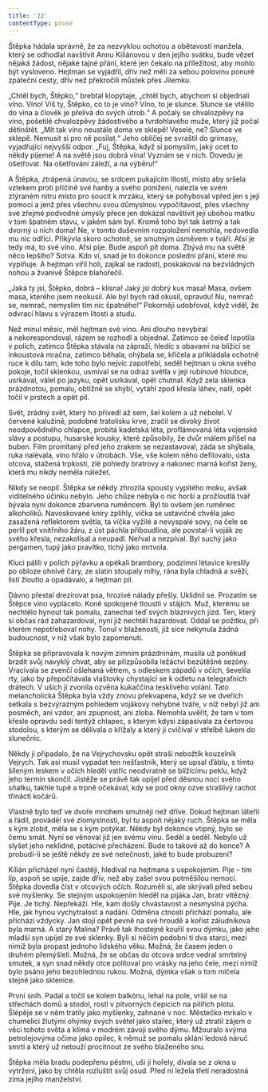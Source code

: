 ```yaml
---
title: '22'
contentType: prose
---
```


<section>

Štěpka hádala správně, že za nezvyklou ochotou a obětavostí manžela, který se odhodlal navštívit Annu Kiliánovou v den jejího svátku, bude vězet nějaká žádost, nějaké tajné přání, které jen čekalo na příležitost, aby mohlo být vysloveno. Hejtman se vyjádřil, dřív než měli za sebou polovinu ponuré zpáteční cesty, dřív než překročili můstek přes Jilemku.

„Chtěl bych, Štěpko,“ brebtal klopýtaje, „chtěl bych, abychom si objednali víno. Víno! Víš ty, Štěpko, co to je víno? Víno, to je slunce. Slunce se vtělilo do vína a člověk je přelívá do svých útrob.“ A počaly se chvalozpěvy na víno, pošetilé chvalozpěvy žádostivého a tvrdohlavého muže, který již počal dětinštět. „Mít tak víno neustále doma ve sklepě! Veselé, ne? Slunce ve sklepě. Nemusit si pro ně posílat.“ Jeho obličej se svraštil do grimasy, vyjadřující nejvyšší odpor. „Fuj, Štěpka, když si pomyslím, jaký ocet to někdy pijeme! A na světě jsou dobrá vína! Vyznám se v nich. Dovedu je ošetřovat. Na ošetřování záleží, a na výběru!“

A Štěpka, ztrápená únavou, se srdcem pukajícím lítostí, místo aby sršela vztekem proti příčině své hanby a svého ponížení, nalezla ve svém ztýraném nitru místo pro soucit k mrzáku, který se pohyboval vpřed jen s její pomocí a jenž přes všechnu svou důmyslnou vypočítavost, přes všechny své zřejmé podvodné úmysly přece jen dokázal navštívit její ubohou matku v tom špatném stavu, v jakém sám byl. Kromě toho byl tak šetrný a tak dvorný u nich doma! Ne, v tomto duševním rozpoložení nemohla, nedovedla mu nic odříci. Přikývla skoro ochotně, se smutným úsměvem v tváři. Aťsi je tedy má, to své víno. Aťsi pije. Bude aspoň pít doma. Zbývá mu na světě něco lepšího? Sotva. Kdo ví, snad je to dokonce poslední přání, které mu vyplňuje. A hejtman vířil holí, zajíkal se radostí, poskakoval na bezvládných nohou a žvanivě Štěpce blahořečil.

„Jaká ty jsi, Štěpko, dobrá – klisna! Jaký jsi dobrý kus masa! Masa, ovšem masa, kterého jsem neokusil. Ale byl bych rád okusil, opravdu! Nu, nemrač se, nemrač, nemyslím tím nic špatného!“ Pokorněji udobřoval, když viděl, že odvrací hlavu s výrazem lítosti a studu.

Než minul měsíc, měl hejtman své víno. Ani dlouho nevybíral a nekorespondoval, rázem se rozhodl a objednal. Zatímco se čeleď lopotila v polích, zatímco Štěpka stávala na zápraží, hledíc s obavami na blížící se inkoustová mračna, zatímco běhala, ohýbala se, křičela a přikládala ochotně ruce k dílu tam, kde toho bylo nejvíc zapotřebí, seděl hejtman u okna svého pokoje, točil sklenkou, usmíval se na odraz světla v její rubínové hloubce, usrkával, válel po jazyku, opět usrkával, opět chutnal. Když zela sklenka prázdnotou, pomalu, obtížně se shýbl, vytáhl zpod křesla láhev, nalil, opět točil v prstech a opět pil.

Svět, zrádný svět, který ho přivedl až sem, šel kolem a už nebolel. V červené kalužině, podobné tratolisku krve, zračil se divoký život neodpovědného chlapce, probitá kadetská léta, proflámovaná léta vojenské slávy a postupu, husarské kousky, které způsobily, že dvůr málem přišel na buben. Film promítaný před jeho zrakem se nezastavoval, záda se shýbala, ruka nalévala, víno hřálo v útrobách. Vše, vše kolem něho defilovalo, ústa otcova, stažená trpkostí, zlé pohledy bratrovy a nakonec marná kořist ženy, která mu nikdy neměla náležet.

Nikdy se neopil. Štěpka se někdy zhrozila spousty vypitého moku, avšak viditelného účinku nebylo. Jeho chůze nebyla o nic horší a prožloutlá tvář bývala nyní dokonce zbarvena ruměncem. Byl to ovšem jen ruměnec alkoholiků. Navoskované kníry zplihly, víčka se ustavičně chvěla jako zasažená reflektorem světla, ta víčka vyžilé a nevyspalé sovy, na čele se perlil pot vnitřního žáru, z úst páchla přiboudlina, ale povstal-li voják ze svého křesla, nezakolísal a neupadl. Neřval a nezpíval. Byl suchý jako pergamen, tupý jako pravítko, tichý jako mrtvola.

Kluci pálili v polích pýřavku a opékali brambory, podzimní létavice kreslily po obloze ohnivé čáry, ze slatin stoupaly mlhy, rána byla chladná a svěží, listí žloutlo a opadávalo, a hejtman pil.

Dávno přestal drezírovat psa, hrozivé nálady přešly. Uklidnil se. Prozatím se Štěpce víno vyplácelo. Koně spokojeně tloustli v stájích. Muž, kterému se nechtělo hynout tak pomalu, zanechal teď svých bláznivých jízd. Ten, který si občas rád zahazardoval, nyní již nechtěl hazardovat. Oddal se požitku, při kterém nepotřeboval nohy. Tonul v blaženosti, jíž sice nekynula žádná budoucnost, v níž však bylo zapomenutí.

Štěpka se připravovala k novým zimním prázdninám, musila už poněkud brzdit svůj navyklý chvat, aby se přizpůsobila ležáctví bezútěšné sezóny. Vracívala se zvenčí ošlehaná větrem, s odleskem západů v očích, ševelila rty, jako by přepočítávala vlaštovky chystající se k odletu na telegrafních drátech. V uších jí zvonila ozvěna kukaččina tesklivého volání. Tato melancholická Štěpka byla vždy znovu překvapena, když se ve dveřích setkala s bezvýrazným pohledem vojákovy nehybné tváře, v níž nebyl již ani posměch, ani vzdor, ani zpupnost, ani zloba. Nemohla uvěřit, že tam v tom křesle opravdu sedí tentýž chlapec, s kterým kdysi zápasívala za čertovou stodolou, s kterým se dělívala o křížaly a který ji cvičíval v střelbě lukem do slunečnic.

Někdy jí připadalo, že na Vejrychovsku opět straší nebožtík kouzelník Vejrych. Tak asi musil vypadat ten nešťastník, který se upsal ďáblu, s tímto šíleným leskem v očích hleděl vstříc neodvratně se blížícímu peklu, když jeho termín skončil. Jistěže se právě tak opíjel před děsnou nocí svého sňatku, takhle tupě a trpně očekával, kdy se pod okny ozve strašlivý rachot třinácti kočárů.

Vlastně bylo teď ve dvoře mnohem smutněji než dříve. Dokud hejtman láteřil a řádil, prováděl své zlomyslnosti, byl tu aspoň nějaký ruch. Štěpka se měla s kým zlobit, měla se s kým potýkat. Někdy byl dokonce vtipný, bylo se čemu smát. Nyní se věnoval již jen svému vínu. Seděl a seděl. Nebylo už slyšet jeho neklidné, potácivé přecházení. Bude to takové až do konce? A probudí-li se ještě někdy ze své netečnosti, jaké to bude probuzení?

Kilián přicházel nyní častěji, hledíval na hejtmana s uspokojením. Pije – tím líp, aspoň se upije, zajde dřív, než aby zašel svou potměšilou nemocí. Štěpka dovedla číst v otcových očích. Rozuměli si, ale skrývali před sebou své myšlenky. Se stejným uspokojením hleděl na pijáka Jan, bratr vítězný. Pije. Je tichý. Nepřekáží. Hle, kam došly chvástavost a nesmyslná pýcha. Hle, jak hynou vychytralost a nadání. Odměna ctnosti přichází pomalu, ale přichází vždycky. Jan stojí opět pevně na své hroudě a kořist záludníkova byla marná. A starý Malina? Právě tak lhostejně kouřil svou dýmku, jako jeho mladší syn upíjel ze své sklenky. Byli si něčím podobni ti dva starci, mezi nimiž byla propast jednoho lidského věku. Možná, že časem jeden o druhém přemýšleli. Možná, že se občas do otcova srdce vedral smrtelný smutek, a syn snad někdy otce politoval pro vrásky na jeho čele, mezi nimiž bylo psáno jeho bezohlednou rukou. Možná, dýmka však o tom mlčela stejně jako sklenice.

První sníh. Padal a točil se kolem balkónu, lehal na pole, vršil se na střechách domů a stodol, rostl v pitvorných čepicích na pilířích plotu. Šlépěje se v něm tratily jako myšlenky, zahnané v noc. Městečko mrkalo v chumelici žlutými ohýnky svých světel jako stařec, který už ztratil zájem o věci tohoto světa a klímá v modrém závoji svého dýmu. Mžouralo svýma petrolejovýma očima jako opilec, k němuž se pomalu sklání ledová náruč smrti a který už netouží procitnout ze svého blaženého snu.

Štěpka měla bradu podepřenu pěstmi, uši jí hořely, dívala se z okna u vytržení, jako by chtěla rozluštit svůj osud. Před ní ležela třetí neradostná zima jejího manželství.

</section>
